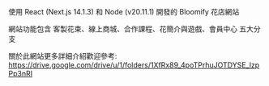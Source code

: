 使用 React (Next.js 14.1.3) 和 Node (v20.11.1) 開發的 Bloomify 花店網站

網站功能包含 客製花束、線上商城、合作課程、花簡介與遊戲、會員中心 五大分支

關於此網站更多詳細介紹歡迎參考: https://drive.google.com/drive/u/1/folders/1XfRx89_4poTPrhuJOTDYSE_lzpPp3nRI
